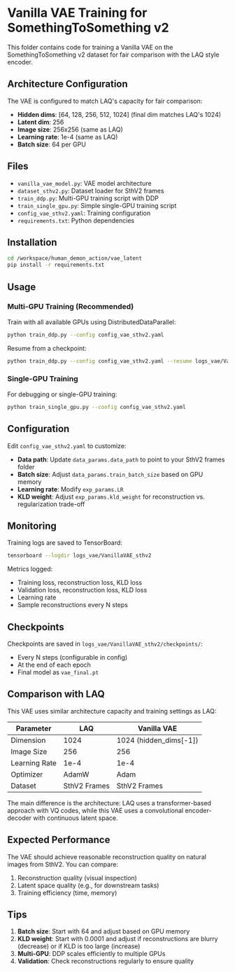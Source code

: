 # Vanilla VAE Training for SomethingToSomething v2

This folder contains code for training a Vanilla VAE on the SomethingToSomething v2 dataset for fair comparison with the LAQ style encoder.

## Architecture Configuration

The VAE is configured to match LAQ's capacity for fair comparison:
- **Hidden dims**: [64, 128, 256, 512, 1024] (final dim matches LAQ's 1024)
- **Latent dim**: 256
- **Image size**: 256x256 (same as LAQ)
- **Learning rate**: 1e-4 (same as LAQ)
- **Batch size**: 64 per GPU

## Files

- `vanilla_vae_model.py`: VAE model architecture
- `dataset_sthv2.py`: Dataset loader for SthV2 frames
- `train_ddp.py`: Multi-GPU training script with DDP
- `train_single_gpu.py`: Simple single-GPU training script
- `config_vae_sthv2.yaml`: Training configuration
- `requirements.txt`: Python dependencies

## Installation

```bash
cd /workspace/human_demon_action/vae_latent
pip install -r requirements.txt
```

## Usage

### Multi-GPU Training (Recommended)

Train with all available GPUs using DistributedDataParallel:

```bash
python train_ddp.py --config config_vae_sthv2.yaml
```

Resume from a checkpoint:

```bash
python train_ddp.py --config config_vae_sthv2.yaml --resume logs_vae/VanillaVAE_sthv2/checkpoints/vae_epoch_50.pt
```

### Single-GPU Training

For debugging or single-GPU training:

```bash
python train_single_gpu.py --config config_vae_sthv2.yaml
```

## Configuration

Edit `config_vae_sthv2.yaml` to customize:

- **Data path**: Update `data_params.data_path` to point to your SthV2 frames folder
- **Batch size**: Adjust `data_params.train_batch_size` based on GPU memory
- **Learning rate**: Modify `exp_params.LR`
- **KLD weight**: Adjust `exp_params.kld_weight` for reconstruction vs. regularization trade-off

## Monitoring

Training logs are saved to TensorBoard:

```bash
tensorboard --logdir logs_vae/VanillaVAE_sthv2
```

Metrics logged:
- Training loss, reconstruction loss, KLD loss
- Validation loss, reconstruction loss, KLD loss
- Learning rate
- Sample reconstructions every N steps

## Checkpoints

Checkpoints are saved in `logs_vae/VanillaVAE_sthv2/checkpoints/`:
- Every N steps (configurable in config)
- At the end of each epoch
- Final model as `vae_final.pt`

## Comparison with LAQ

This VAE uses similar architecture capacity and training settings as LAQ:

| Parameter | LAQ | Vanilla VAE |
|-----------|-----|-------------|
| Dimension | 1024 | 1024 (hidden_dims[-1]) |
| Image Size | 256 | 256 |
| Learning Rate | 1e-4 | 1e-4 |
| Optimizer | AdamW | Adam |
| Dataset | SthV2 Frames | SthV2 Frames |

The main difference is the architecture: LAQ uses a transformer-based approach with VQ codes, while this VAE uses a convolutional encoder-decoder with continuous latent space.

## Expected Performance

The VAE should achieve reasonable reconstruction quality on natural images from SthV2. You can compare:
1. Reconstruction quality (visual inspection)
2. Latent space quality (e.g., for downstream tasks)
3. Training efficiency (time, memory)

## Tips

1. **Batch size**: Start with 64 and adjust based on GPU memory
2. **KLD weight**: Start with 0.0001 and adjust if reconstructions are blurry (decrease) or if KLD is too large (increase)
3. **Multi-GPU**: DDP scales efficiently to multiple GPUs
4. **Validation**: Check reconstructions regularly to ensure quality


